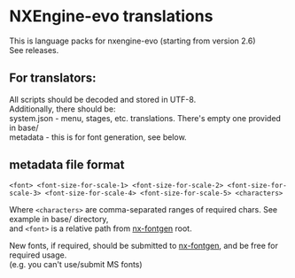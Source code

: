# NXEngine-evo translations

This is language packs for nxengine-evo (starting from version 2.6)  
See releases.


## For translators:

All scripts should be decoded and stored in UTF-8.  
Additionally, there should be:  
system.json - menu, stages, etc. translations. There's empty one provided in base/  
metadata - this is for font generation, see below.  

## metadata file format

`<font> <font-size-for-scale-1> <font-size-for-scale-2> <font-size-for-scale-3> <font-size-for-scale-4> <font-size-for-scale-5> <characters>`  

Where `<characters>` are comma-separated ranges of required chars. See example in base/ directory,  
and `<font>` is a relative path from [nx-fontgen](https://github.com/nxengine/nx-fontgen) root.  

New fonts, if required, should be submitted to [nx-fontgen](https://github.com/nxengine/nx-fontgen), and be free for required usage.  
(e.g. you can't use/submit MS fonts)

